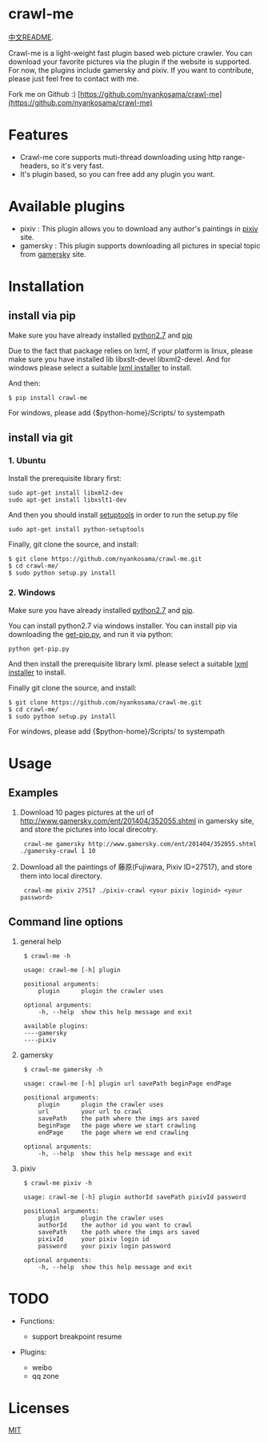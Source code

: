 crawl-me
========

[中文README](https://github.com/nyankosama/crawl-me/wiki/%E4%B8%AD%E6%96%87README).

Crawl-me is a light-weight fast plugin based web picture crawler. You can download your favorite pictures via the plugin if the website is supported. For now, the plugins include gamersky and pixiv. If you want to contribute, please just feel free to contact with me.

Fork me on Github :) [https://github.com/nyankosama/crawl-me](https://github.com/nyankosama/crawl-me)

Features
=======

- Crawl-me core supports muti-thread downloading using http range-headers, so it's very fast.
- It's plugin based, so you can free add any plugin you want. 


Available plugins
============

- pixiv : This plugin allows you to download any author's paintings in [pixiv](http://www.pixiv.net/) site.
- gamersky : This plugin supports downloading all pictures in special topic from [gamersky](http://www.gamersky.com/) site.


Installation
========

## install via pip

Make sure you have already installed [python2.7](https://www.python.org/downloads/) and [pip](https://pypi.python.org/pypi/pip/1.5.6)

Due to the fact that package relies on lxml, if your platform is linux, please make sure you have installed lib libxslt-devel libxml2-devel. And for windows please select a suitable [lxml installer](https://pypi.python.org/pypi/lxml/3.3.5#downloads) to install.

And then:

    $ pip install crawl-me

For windows, please add {$python-home}/Scripts/ to systempath

## install via git

### 1. Ubuntu

Install the prerequisite library first:
    
    sudo apt-get install libxml2-dev
    sudo apt-get install libxslt1-dev 
    
And then you should install [setuptools](https://pypi.python.org/pypi/setuptools#downloads "setuptools") in order to run the setup.py file

    sudo apt-get install python-setuptools

Finally, git clone the source, and install:

    $ git clone https://github.com/nyankosama/crawl-me.git
    $ cd crawl-me/
    $ sudo python setup.py install

### 2. Windows

Make sure you have already installed [python2.7](https://www.python.org/downloads/) and [pip](https://pypi.python.org/pypi/pip/1.5.6).

You can install python2.7 via windows installer. You can install pip via downloading the [get-pip.py](https://bootstrap.pypa.io/get-pip.py), and run it via python:

    python get-pip.py

And then install the prerequisite library lxml. please select a suitable [lxml installer](https://pypi.python.org/pypi/lxml/3.3.5#downloads) to install.

Finally git clone the source, and install:
    
    $ git clone https://github.com/nyankosama/crawl-me.git
    $ cd crawl-me/
    $ sudo python setup.py install

For windows, please add {$python-home}/Scripts/ to systempath

Usage
========

## Examples

1. Download 10 pages pictures at the url of http://www.gamersky.com/ent/201404/352055.shtml in gamersky site, and store the pictures into local direcotry.

        crawl-me gamersky http://www.gamersky.com/ent/201404/352055.shtml ./gamersky-crawl 1 10

2. Download all the paintings of 藤原(Fujiwara, Pixiv ID=27517), and store them into local directory. 
        
        crawl-me pixiv 27517 ./pixiv-crawl <your pixiv loginid> <your password>

## Command line options

1. general help

        $ crawl-me -h    
    
        usage: crawl-me [-h] plugin

        positional arguments:
            plugin      plugin the crawler uses
        
        optional arguments:
            -h, --help  show this help message and exit
    
        available plugins:
        ----gamersky
        ----pixiv

2. gamersky

        $ crawl-me gamersky -h
        
        usage: crawl-me [-h] plugin url savePath beginPage endPage

        positional arguments:
            plugin      plugin the crawler uses
            url         your url to crawl
            savePath    the path where the imgs ars saved
            beginPage   the page where we start crawling
            endPage     the page where we end crawling 
        
        optional arguments:
            -h, --help  show this help message and exit

3. pixiv
        
        $ crawl-me pixiv -h

        usage: crawl-me [-h] plugin authorId savePath pixivId password

        positional arguments:
            plugin      plugin the crawler uses
            authorId    the author id you want to crawl
            savePath    the path where the imgs ars saved
            pixivId     your pixiv login id
            password    your pixiv login password
        
        optional arguments:
            -h, --help  show this help message and exit

TODO
========

- Functions:
    - support breakpoint resume

- Plugins:
    - weibo
    - qq zone

Licenses
========

[MIT](http://opensource.org/licenses/MIT "MIT")
